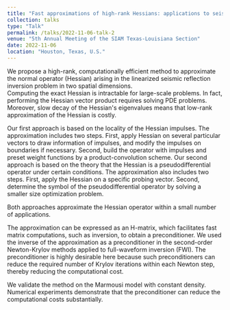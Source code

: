 ```yaml
---
title: "Fast approximations of high-rank Hessians: applications to seismic inversion and uncertainty quantification"
collection: talks
type: "Talk"
permalink: /talks/2022-11-06-talk-2
venue: "5th Annual Meeting of the SIAM Texas-Louisiana Section"
date: 2022-11-06
location: "Houston, Texas, U.S."
---
```


We propose a high-rank, computationally efficient method to approximate the normal operator (Hessian) arising in the linearized seismic reflection inversion problem in two spatial dimensions.  
Computing the exact Hessian is intractable for large-scale problems. In fact, performing the Hessian vector product requires solving PDE problems. 
Moreover, slow decay of the Hessian's eigenvalues means that low-rank approximation of the Hessian is costly.

Our first approach is based on the locality of the Hessian impulses. The approximation includes two steps. 
First, apply Hessian on several particular vectors to draw information of impulses, and modify the impulses on boundaries if necessary. 
Second, build the operator with impulses and preset weight functions by a product-convolution scheme. 
Our second approach is based on the theory that the Hessian is a pseudodifferential operator under certain conditions. 
The approximation also includes two steps. 
First, apply the Hessian on a specific probing vector. 
Second, determine the symbol of the pseudodifferential operator by solving a smaller size optimization problem. 

Both approaches approximate the Hessian operator within a small number of applications. 

The approximation can be expressed as an H-matrix, which facilitates fast matrix computations, such as inversion, to obtain a preconditioner. 
We used the inverse of the approximation as a preconditioner in the second-order Newton-Krylov methods applied to full-waveform inversion (FWI).
The preconditioner is highly desirable here because such preconditioners can reduce the required number of Krylov iterations within each Newton step, thereby reducing the computational cost.

We validate the method on the Marmousi model with constant density. Numerical experiments demonstrate that the preconditioner can reduce the computational costs substantially.
